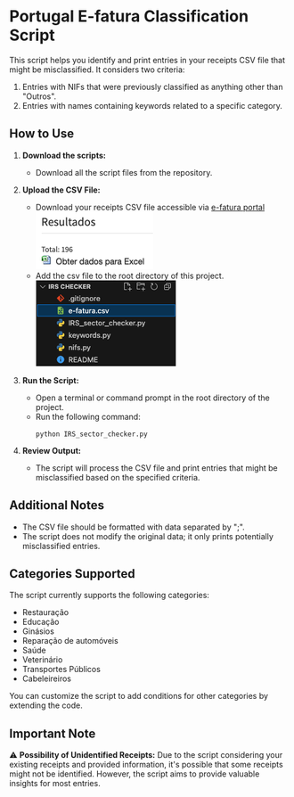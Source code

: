 # Portugal E-fatura Classification Script

This script helps you identify and print entries in your receipts CSV file that might be misclassified. It considers two criteria:

1. Entries with NIFs that were previously classified as anything other than "Outros".
2. Entries with names containing keywords related to a specific category.

## How to Use

1. **Download the scripts:**
    - Download all the script files from the repository.

2. **Upload the CSV File:**
    - Download your receipts CSV file accessible via [e-fatura portal](https://faturas.portaldasfinancas.gov.pt/consultarDocumentosAdquirente.action)
![Download CSV](Screenshot_portal.png)
    - Add the csv file to the root directory of this project.
![Root folder CSV](Screenshot_root_folder.png)

3. **Run the Script:**
    - Open a terminal or command prompt in the root directory of the project.
    - Run the following command:
        ```
        python IRS_sector_checker.py
        ```

4. **Review Output:**
    - The script will process the CSV file and print entries that might be misclassified based on the specified criteria.

## Additional Notes

- The CSV file should be formatted with data separated by ";".
- The script does not modify the original data; it only prints potentially misclassified entries.

## Categories Supported

The script currently supports the following categories:
- Restauração
- Educação
- Ginásios
- Reparação de automóveis
- Saúde
- Veterinário
- Transportes Públicos
- Cabeleireiros

You can customize the script to add conditions for other categories by extending the code.

## Important Note

⚠️ **Possibility of Unidentified Receipts:**
Due to the script considering your existing receipts and provided information, it's possible that some receipts might not be identified. However, the script aims to provide valuable insights for most entries.
